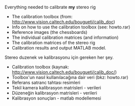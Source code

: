 Everything needed to calibrate **my** stereo rig

* The calibration toolbox (from: http://www.vision.caltech.edu/bouguetj/calib_doc)
* Info on how to use the calibration toolbox (see: howto.rar)
* Reference images (the chessboards)
* The individual calibration matrices (and information)
* The calibration matrices of the stereo rig
* Calibration results and output MATLAB model.




Stereo duzenek ve kalibrasyonu için gereken her şey.

* Calibration toolbox (kaynak: http://www.vision.caltech.edu/bouguetj/calib_doc/)
* Toolbox'un nasıl kullanılacağına dair veri (bkz: howto.rar)
* Referans satranc tahtası resimleri
* Tekil kamera kalibrasyon matrisleri - verileri
* Düzeneğin kalibrasyon matrisleri - verileri
* Kalibrasyon sonuçları - matlab modellemesi

